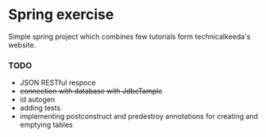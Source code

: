 # Spring exercise
Simple spring project which combines few tutorials form technicalkeeda's website. 

### TODO
* JSON  RESTful respoce
* <s> connection with database with JdbcTample </s>
* id autogen
* adding tests
* implementing postconstruct and predestroy annotations for creating and emptying tables
